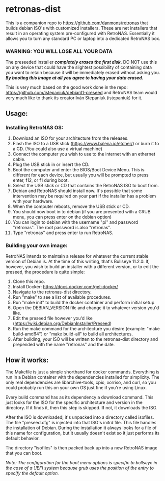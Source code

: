 # retronas-dist
This is a companion repo to https://github.com/danmons/retronas that builds debian ISO's with customized installers. These are net installers that result in an operating system pre-configured with RetroNAS. Essentially it allows you to turn any standard PC or laptop into a dedicated RetroNAS box.

### WARNING: YOU WILL LOSE ALL YOUR DATA

The preseeded installer ***completely erases the first disk***. DO NOT use this on any device that could have the slightest possibility of containing data you want to retain because it will be immediately erased without asking you. ***By booting this image at all you agree to having your data erased***.

This is very much based on the good work done in the repo: https://github.com/istepaniuk/debian11-preseed and RetroNAS team would very much like to thank its creator Iván Stepaniuk (istepaniuk) for it.

## Usage:

### Installing RetroNAS OS:
1. Download an ISO for your architecture from the releases.
2. Flash the ISO to a USB stick (https://www.balena.io/etcher/) or burn it to a CD. (You could also use a virtual machine)
3. Connect the computer you wish to use to the internet with an ethernet cable.
4. Plug the USB stick in or insert the CD.
5. Boot the computer and enter the BIOS/Boot Device Menu. This is different for each device, but usually you will be prompted to press enter, f12, or f1 during boot.
6. Select the USB stick or CD that contains the RetroNAS ISO to boot from.
7. Debian and RetroNAS should install now. It's possible that some intervention may be required on your part if the installer has a problem with your hardware.
8. When the computer reboots, remove the USB stick or CD.
9. You should now boot in to debian (if you are presented with a GRUB menu, you can press enter on the debian option)
10. You can login to debian with the username "pi" and password "retronas". The root password is also "retronas".
11. Type "retronas" and press enter to run RetroNAS.

### Building your own image:
RetroNAS intends to maintain a release for whatever the current stable version of Debian is. At the time of this writing, that's Bullseye 11.2.0. If, however, you wish to build an installer with a different version, or to edit the preseed, the procedure is quite simple:

1. Clone this repo.
2. Install Docker: https://docs.docker.com/get-docker/
3. Navigate to the retronas-dist directory.
4. Run "make" to see a list of available procedures.
5. Run "make init" to build the docker container and perform initial setup.
6. Open the DEBIAN_VERSION file and change it to whatever version you'd like.
7. Edit the preseed file however you'd like (https://wiki.debian.org/DebianInstaller/Preseed)
8. Run the make command for the architecture you desire (example: "make build-amd64") or "make build-all" to build all architectures.
9. After building, your ISO will be written to the retronas-dist directory and prepended with the name "retronas" and the date.

## How it works:

The Makefile is just a simple shorthand for docker commands. Everything is run in a Debian container with the dependencies installed for simplicity. The only real dependencies are libarchive-tools, cpio, xorriso, and curl, so you could probably run this on your own OS just fine if you're using Linux.

Every build command has as its dependency a download command. This just looks for the ISO for the specific architecture and version in the directory. If it finds it, then this step is skipped. If not, it downloads the ISO. 

After the ISO is downloaded, it's unpacked into a directory called isofiles. The file "preseed.cfg" is injected into that ISO's initrd file. This file handles the installation of Debian. During the installation it always looks for a file of this name for configuration, but it usually doesn't exist so it just performs its default behavior.

The directory "isofiles" is then packed back up into a new RetroNAS image that you can boot.

*Note: The configuration for the boot menu options is specific to bullseye in the case of a UEFI system because grub uses the position of the entry to specify the default option.*
